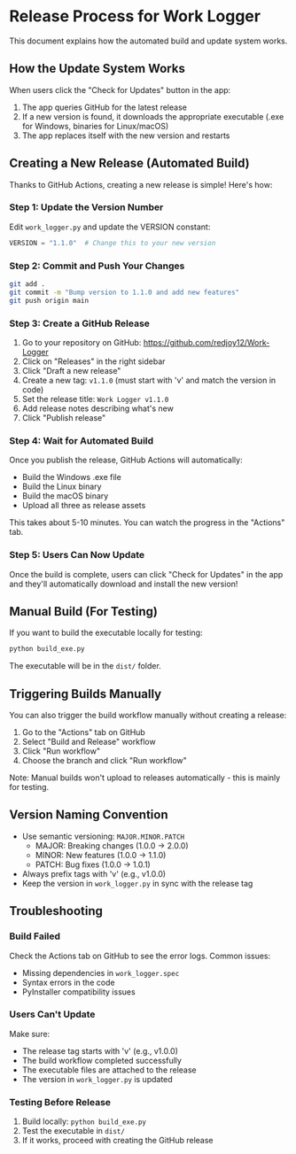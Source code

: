 # Release Process for Work Logger

This document explains how the automated build and update system works.

## How the Update System Works

When users click the "Check for Updates" button in the app:
1. The app queries GitHub for the latest release
2. If a new version is found, it downloads the appropriate executable (.exe for Windows, binaries for Linux/macOS)
3. The app replaces itself with the new version and restarts

## Creating a New Release (Automated Build)

Thanks to GitHub Actions, creating a new release is simple! Here's how:

### Step 1: Update the Version Number

Edit `work_logger.py` and update the VERSION constant:

```python
VERSION = "1.1.0"  # Change this to your new version
```

### Step 2: Commit and Push Your Changes

```bash
git add .
git commit -m "Bump version to 1.1.0 and add new features"
git push origin main
```

### Step 3: Create a GitHub Release

1. Go to your repository on GitHub: https://github.com/redjoy12/Work-Logger
2. Click on "Releases" in the right sidebar
3. Click "Draft a new release"
4. Create a new tag: `v1.1.0` (must start with 'v' and match the version in code)
5. Set the release title: `Work Logger v1.1.0`
6. Add release notes describing what's new
7. Click "Publish release"

### Step 4: Wait for Automated Build

Once you publish the release, GitHub Actions will automatically:
- Build the Windows .exe file
- Build the Linux binary
- Build the macOS binary
- Upload all three as release assets

This takes about 5-10 minutes. You can watch the progress in the "Actions" tab.

### Step 5: Users Can Now Update

Once the build is complete, users can click "Check for Updates" in the app and they'll automatically download and install the new version!

## Manual Build (For Testing)

If you want to build the executable locally for testing:

```bash
python build_exe.py
```

The executable will be in the `dist/` folder.

## Triggering Builds Manually

You can also trigger the build workflow manually without creating a release:

1. Go to the "Actions" tab on GitHub
2. Select "Build and Release" workflow
3. Click "Run workflow"
4. Choose the branch and click "Run workflow"

Note: Manual builds won't upload to releases automatically - this is mainly for testing.

## Version Naming Convention

- Use semantic versioning: `MAJOR.MINOR.PATCH`
  - MAJOR: Breaking changes (1.0.0 → 2.0.0)
  - MINOR: New features (1.0.0 → 1.1.0)
  - PATCH: Bug fixes (1.0.0 → 1.0.1)
- Always prefix tags with 'v' (e.g., v1.0.0)
- Keep the version in `work_logger.py` in sync with the release tag

## Troubleshooting

### Build Failed

Check the Actions tab on GitHub to see the error logs. Common issues:
- Missing dependencies in `work_logger.spec`
- Syntax errors in the code
- PyInstaller compatibility issues

### Users Can't Update

Make sure:
- The release tag starts with 'v' (e.g., v1.0.0)
- The build workflow completed successfully
- The executable files are attached to the release
- The version in `work_logger.py` is updated

### Testing Before Release

1. Build locally: `python build_exe.py`
2. Test the executable in `dist/`
3. If it works, proceed with creating the GitHub release
